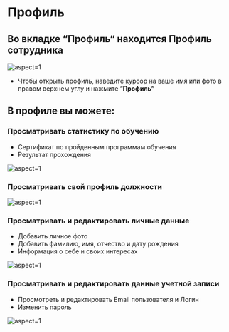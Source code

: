 # Профиль

## Во вкладке “Профиль“ находится Профиль сотрудника

 ![](/api/attachments.redirect?id=c5f7c6a8-003e-4215-a455-4b319417b76f "aspect=1")

- Чтобы открыть профиль, наведите курсор на ваше имя или фото в правом верхнем углу и нажмите “**Профиль”**

## В профиле вы можете:

### **Просматривать статистику по обучению**

- Сертификат по пройденным программам обучения
- Результат прохождения

 ![](/api/attachments.redirect?id=62bb23a3-49e1-41fc-94ac-466223ee9a9d "aspect=1")

### **Просматривать свой профиль должности** 

 ![](/api/attachments.redirect?id=efdd20bd-ddcb-4f9b-9ec4-b4cba489cd79 "aspect=1")

### **Просматривать и редактировать личные данные**

- Добавить личное фото
- Добавить фамилию, имя, отчество и дату рождения
- Информация о себе и своих интересах

 ![](/api/attachments.redirect?id=510d4ed2-3bcc-4682-87be-1cb1f4fdbf3d "aspect=1")

### **Просматривать и редактировать данные учетной записи**

- Просмотреть и редактировать Email пользователя и Логин
- Изменить пароль

 ![](/api/attachments.redirect?id=e8a57623-a348-4664-9c4c-a8252de46d9b "aspect=1")



